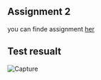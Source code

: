 ## Assignment 2
you can finde assignment [her](https://github.com/datsoftlyngby/soft2019spring-test/blob/master/Assignments/02%20Unit%20Testing%20Assignment.pdf)

## Test resualt
![Capture](https://user-images.githubusercontent.com/20173643/70751597-14ee8380-1d31-11ea-8cf3-001cc7c52f2b.PNG)
